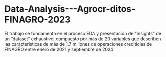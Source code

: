 # Data-Analysis---Agrocr-ditos-FINAGRO-2023
El trabajo se fundamenta en el proceso EDA y presentación de "insights" de un “dataset” exhaustivo, compuesto por más de 20 variables que describen las características de más de 1.7 millones de operaciones crediticias de FINAGRO entre enero de 2021 y septiembre de 2024
